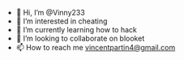 - 👋 Hi, I’m @Vinny233
- 👀 I’m interested in cheating
- 🌱 I’m currently learning how to hack
- 💞️ I’m looking to collaborate on blooket
- 📫 How to reach me vincentpartin4@gmail.com

<!---
Vinny233/Vinny233 is a ✨ special ✨ repository because its `README.md` (this file) appears on your GitHub profile.
You can click the Preview link to take a look at your changes.
--->
